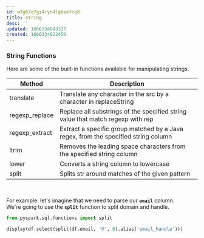 ```yaml
---
id: w7g67q7gi4ryn4lgkeefcq8
title: string
desc: ''
updated: 1666334043327
created: 1666334022450
---
```

### String Functions
Here are some of the built-in functions available for manipulating strings.

| Method         | Description                                                                        |
| -------------- | ---------------------------------------------------------------------------------- |
| translate      | Translate any character in the src by a character in replaceString                 |
| regexp_replace | Replace all substrings of the specified string value that match regexp with rep    |
| regexp_extract | Extract a specific group matched by a Java regex, from the specified string column |
| ltrim          | Removes the leading space characters from the specified string column              |
| lower          | Converts a string column to lowercase                                              |
| split          | Splits str around matches of the given pattern                                     |

<br>

For example: let's imagine that we need to parse our **`email`** column.   
We're going to use the **`split`** function  to split domain and handle.

```python
from pyspark.sql.functions import split

display(df.select(split(df.email, '@', 0).alias('email_handle')))
```